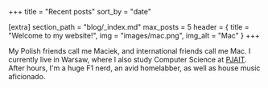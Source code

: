 +++
title = "Recent posts"
sort_by = "date"

[extra]
section_path = "blog/_index.md"
max_posts = 5
header = { title = "Welcome to my website!", img = "images/mac.png", img_alt = "Mac" }
+++

My Polish friends call me Maciek, and international friends call me Mac. I currently live in Warsaw, where I also study Computer Science at [PJAIT](https://pja.edu.pl/en/). After hours, I'm a huge F1 nerd, an avid homelabber, as well as house music aficionado.
